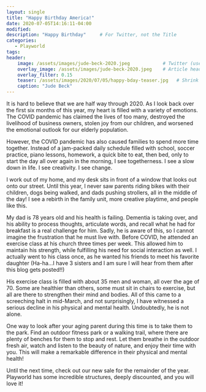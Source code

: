 ```yaml
---
layout: single
title: "Happy Birthday America!"
date: 2020-07-05T14:16:11-04:00
modified:
description: "Happy Birthday"     # For Twitter, not the Title
categories:
   - Playworld
tags:
header:
    image: /assets/images/jude-beck-2020.jpeg            # Twitter (use 'overlay_image')
    overlay_image: /assets/images/jude-beck-2020.jpeg    # Article header at 2048x768
    overlay_filter: 0.15
    teaser: /assets/images/2020/07/05/happy-bday-teaser.jpg   # Shrink image to 575x216
    caption: "Jude Beck"
---
```


It is hard to believe that we are half way through 2020. As I look back over the first six months of this year, my heart is filled with a variety of emotions. The COVID pandemic has claimed the lives of too many, destroyed the livelihood of business owners, stolen joy from our children, and worsened the emotional outlook for our elderly population.

However, the COVID pandemic has also caused families to spend more time together. Instead of a jam-packed daily schedule filled with school, soccer practice, piano lessons, homework, a quick bite to eat, then bed, only to start the day all over again in the morning, I see togetherness. I see a slow down in life. I see creativity. I see change.

I work out of my home, and my desk sits in front of a window that looks out onto our street. Until this year, I never saw parents riding bikes with their children, dogs being walked, and dads pushing strollers, all in the middle of the day! I see a rebirth in the family unit, more creative playtime, and people like this.

My dad is 78 years old and his health is failing. Dementia is taking over, and his ability to process thoughts, articulate words, and recall what he had for breakfast is a real challenge for him. Sadly, he is aware of this, so I cannot imagine the frustration that he must live with. Before COVID, he attended an exercise class at his church three times per week. This allowed him to maintain his strength, while fulfilling his need for social interaction as well. I actually went to his class once, as he wanted his friends to meet his favorite daughter (Ha-ha…I have 3 sisters and I am sure I will hear from them after this blog gets posted!!)

His exercise class is filled with about 35 men and woman, all over the age of 70. Some are healthier than others, some must sit in chairs to exercise, but all are there to strengthen their mind and bodies. All of this came to a screeching halt in mid-March, and not surprisingly, I have witnessed a serious decline in his physical and mental health. Undoubtedly, he is not alone.

One way to look after your aging parent during this time is to take them to the park. Find an outdoor fitness park or a walking trail, where there are plenty of benches for them to stop and rest. Let them breathe in the outdoor fresh air, watch and listen to the beauty of nature, and enjoy their time with you. This will make a remarkable difference in their physical and mental health!

Until the next time, check out our new sale for the remainder of the year. Playworld has some incredible structures, deeply discounted, and you will love it!


<!-- Table of Contents -->
